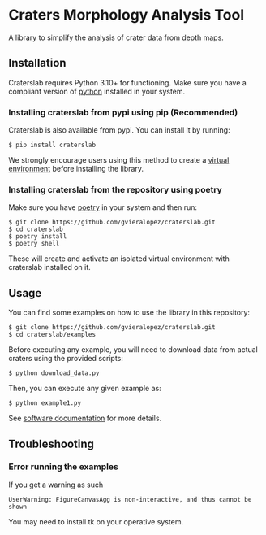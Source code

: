 # Craters Morphology Analysis Tool

A library to simplify the analysis of crater data from depth maps.

## Installation

Craterslab requires Python 3.10+ for functioning. Make sure you have a compliant version of [python](https://www.python.org/downloads/) installed in your system.

### Installing craterslab from pypi using pip (Recommended)


Craterslab is also available from pypi. You can install it by running:

```
$ pip install craterslab
```

We strongly encourage users using this method to create a [virtual environment](https://packaging.python.org/en/latest/guides/installing-using-pip-and-virtual-environments/) before installing the library.

### Installing craterslab from the repository using poetry 
Make sure you have [poetry](https://python-poetry.org/docs/) in your system and then run:

```
$ git clone https://github.com/gvieralopez/craterslab.git
$ cd craterslab
$ poetry install
$ poetry shell
```

These will create and activate an isolated virtual environment with craterslab installed on it. 

## Usage

You can find some examples on how to use the library in this repository:

```
$ git clone https://github.com/gvieralopez/craterslab.git
$ cd craterslab/examples
```

Before executing any example, you will need to download data from actual craters using the provided scripts:

```
$ python download_data.py
```

Then, you can execute any given example as:

```
$ python example1.py
```

See [software documentation](https://craterslab.readthedocs.io/en/latest/) for more details.

## Troubleshooting

### Error running the examples

If you get a warning as such

```
UserWarning: FigureCanvasAgg is non-interactive, and thus cannot be shown
```

You may need to install tk on your operative system.
